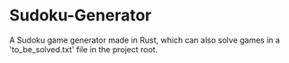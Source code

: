 # Sudoku-Generator
A Sudoku game generator made in Rust, which can also solve games in a 'to_be_solved.txt' file in the project root.
